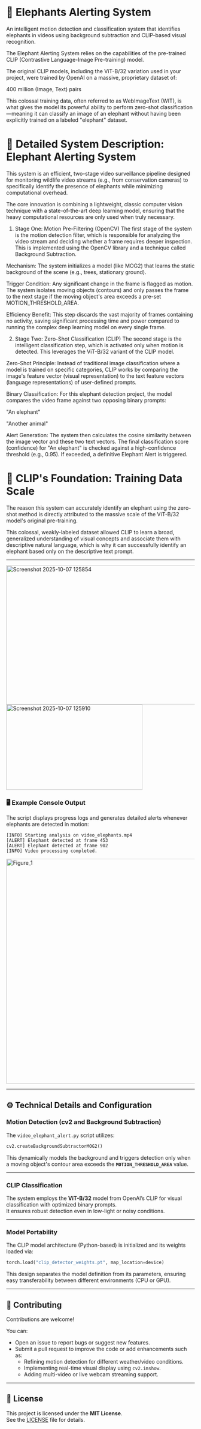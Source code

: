 # 🐘 Elephants Alerting System

An intelligent motion detection and classification system that identifies elephants in videos using background subtraction and CLIP-based visual recognition.

The Elephant Alerting System relies on the capabilities of the pre-trained CLIP (Contrastive Language-Image Pre-training) model.

The original CLIP models, including the ViT-B/32 variation used in your project, were trained by OpenAI on a massive, proprietary dataset of:

400 million (Image, Text) pairs

This colossal training data, often referred to as WebImageText (WIT), is what gives the model its powerful ability to perform zero-shot classification—meaning it can classify an image of an elephant without having been explicitly trained on a labeled "elephant" dataset.

# 🐘 Detailed System Description: Elephant Alerting System
This system is an efficient, two-stage video surveillance pipeline designed for monitoring wildlife video streams (e.g., from conservation cameras) to specifically identify the presence of elephants while minimizing computational overhead.

The core innovation is combining a lightweight, classic computer vision technique with a state-of-the-art deep learning model, ensuring that the heavy computational resources are only used when truly necessary.

1. Stage One: Motion Pre-Filtering (OpenCV)
The first stage of the system is the motion detection filter, which is responsible for analyzing the video stream and deciding whether a frame requires deeper inspection. This is implemented using the OpenCV library and a technique called Background Subtraction.

Mechanism: The system initializes a model (like MOG2) that learns the static background of the scene (e.g., trees, stationary ground).

Trigger Condition: Any significant change in the frame is flagged as motion. The system isolates moving objects (contours) and only passes the frame to the next stage if the moving object's area exceeds a pre-set MOTION_THRESHOLD_AREA.

Efficiency Benefit: This step discards the vast majority of frames containing no activity, saving significant processing time and power compared to running the complex deep learning model on every single frame.

2. Stage Two: Zero-Shot Classification (CLIP)
The second stage is the intelligent classification step, which is activated only when motion is detected. This leverages the ViT-B/32 variant of the CLIP model.

Zero-Shot Principle: Instead of traditional image classification where a model is trained on specific categories, CLIP works by comparing the image's feature vector (visual representation) to the text feature vectors (language representations) of user-defined prompts.

Binary Classification: For this elephant detection project, the model compares the video frame against two opposing binary prompts:

"An elephant"

"Another animal"

Alert Generation: The system then calculates the cosine similarity between the image vector and these two text vectors. The final classification score (confidence) for "An elephant" is checked against a high-confidence threshold (e.g., 0.95). If exceeded, a definitive Elephant Alert is triggered.

# 🧠 CLIP's Foundation: Training Data Scale
The reason this system can accurately identify an elephant using the zero-shot method is directly attributed to the massive scale of the ViT-B/32 model's original pre-training.

This colossal, weakly-labeled dataset allowed CLIP to learn a broad, generalized understanding of visual concepts and associate them with descriptive natural language, which is why it can successfully identify an elephant based only on the descriptive text prompt.

---
<img width="1003" height="371" alt="Screenshot 2025-10-07 125854" src="https://github.com/user-attachments/assets/97949d7c-e563-46e9-afc6-59b7379a6bcb" />

<img width="364" height="228" alt="Screenshot 2025-10-07 125910" src="https://github.com/user-attachments/assets/c5a5fbf1-904c-4707-8c41-8b2fff7c11e4" />


### 🖥️ Example Console Output

The script displays progress logs and generates detailed alerts whenever elephants are detected in motion:

```
[INFO] Starting analysis on video_elephants.mp4
[ALERT] Elephant detected at frame 453
[ALERT] Elephant detected at frame 902
[INFO] Video processing completed.
```
<img width="800" height="600" alt="Figure_1" src="https://github.com/user-attachments/assets/45d1ce5b-8e03-435d-b7f4-f833feb86e99" />

---

## ⚙️ Technical Details and Configuration

### **Motion Detection (cv2 and Background Subtraction)**
The `video_elephant_alert.py` script utilizes:
```python
cv2.createBackgroundSubtractorMOG2()
```
This dynamically models the background and triggers detection only when a moving object's contour area exceeds the **`MOTION_THRESHOLD_AREA`** value.

---

### **CLIP Classification**

The system employs the **ViT-B/32** model from OpenAI’s CLIP for visual classification with optimized binary prompts.  
It ensures robust detection even in low-light or noisy conditions.

---

### **Model Portability**

The CLIP model architecture (Python-based) is initialized and its weights loaded via:

```python
torch.load("clip_detector_weights.pt", map_location=device)
```

This design separates the model definition from its parameters, ensuring easy transferability between different environments (CPU or GPU).

---

## 🤝 Contributing

Contributions are welcome!  

You can:
- Open an issue to report bugs or suggest new features.  
- Submit a pull request to improve the code or add enhancements such as:
  - Refining motion detection for different weather/video conditions.
  - Implementing real-time visual display using `cv2.imshow`.
  - Adding multi-video or live webcam streaming support.

---

## 📄 License

This project is licensed under the **MIT License**.  
See the [LICENSE](./LICENSE) file for details.
